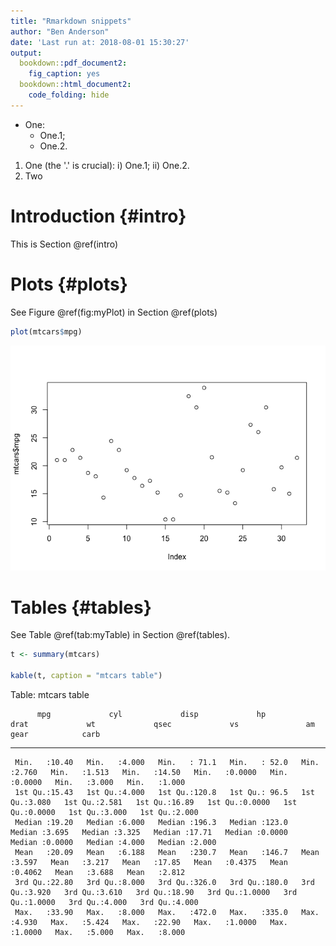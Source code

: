 ```yaml
---
title: "Rmarkdown snippets"
author: "Ben Anderson"
date: 'Last run at: 2018-08-01 15:30:27'
output:
  bookdown::pdf_document2:
    fig_caption: yes
  bookdown::html_document2:
    code_folding: hide
---
```




 * One:
    * One.1;
    * One.2.

1. One (the '.' is crucial):
    i) One.1;
    ii) One.2.
2. Two

# Introduction {#intro}

This is Section \@ref(intro)

# Plots {#plots}

See Figure \@ref(fig:myPlot) in Section \@ref(plots)


```r
plot(mtcars$mpg)
```

![cars mpg plot](rMarkdownTests_files/figure-html/myPlot-1.png)

# Tables {#tables}

See Table \@ref(tab:myTable) in Section \@ref(tables).


```r
t <- summary(mtcars)

kable(t, caption = "mtcars table")
```



Table: mtcars table

          mpg             cyl             disp             hp             drat             wt             qsec             vs               am              gear            carb     
---  --------------  --------------  --------------  --------------  --------------  --------------  --------------  ---------------  ---------------  --------------  --------------
     Min.   :10.40   Min.   :4.000   Min.   : 71.1   Min.   : 52.0   Min.   :2.760   Min.   :1.513   Min.   :14.50   Min.   :0.0000   Min.   :0.0000   Min.   :3.000   Min.   :1.000 
     1st Qu.:15.43   1st Qu.:4.000   1st Qu.:120.8   1st Qu.: 96.5   1st Qu.:3.080   1st Qu.:2.581   1st Qu.:16.89   1st Qu.:0.0000   1st Qu.:0.0000   1st Qu.:3.000   1st Qu.:2.000 
     Median :19.20   Median :6.000   Median :196.3   Median :123.0   Median :3.695   Median :3.325   Median :17.71   Median :0.0000   Median :0.0000   Median :4.000   Median :2.000 
     Mean   :20.09   Mean   :6.188   Mean   :230.7   Mean   :146.7   Mean   :3.597   Mean   :3.217   Mean   :17.85   Mean   :0.4375   Mean   :0.4062   Mean   :3.688   Mean   :2.812 
     3rd Qu.:22.80   3rd Qu.:8.000   3rd Qu.:326.0   3rd Qu.:180.0   3rd Qu.:3.920   3rd Qu.:3.610   3rd Qu.:18.90   3rd Qu.:1.0000   3rd Qu.:1.0000   3rd Qu.:4.000   3rd Qu.:4.000 
     Max.   :33.90   Max.   :8.000   Max.   :472.0   Max.   :335.0   Max.   :4.930   Max.   :5.424   Max.   :22.90   Max.   :1.0000   Max.   :1.0000   Max.   :5.000   Max.   :8.000 
